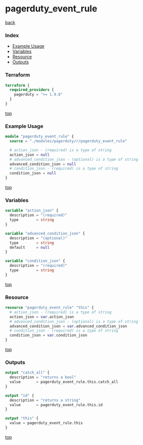 # pagerduty_event_rule

[back](../pagerduty.md)

### Index

- [Example Usage](#example-usage)
- [Variables](#variables)
- [Resource](#resource)
- [Outputs](#outputs)

### Terraform

```terraform
terraform {
  required_providers {
    pagerduty = ">= 1.9.6"
  }
}
```

[top](#index)

### Example Usage

```terraform
module "pagerduty_event_rule" {
  source = "./modules/pagerduty/r/pagerduty_event_rule"

  # action_json - (required) is a type of string
  action_json = null
  # advanced_condition_json - (optional) is a type of string
  advanced_condition_json = null
  # condition_json - (required) is a type of string
  condition_json = null
}
```

[top](#index)

### Variables

```terraform
variable "action_json" {
  description = "(required)"
  type        = string
}

variable "advanced_condition_json" {
  description = "(optional)"
  type        = string
  default     = null
}

variable "condition_json" {
  description = "(required)"
  type        = string
}
```

[top](#index)

### Resource

```terraform
resource "pagerduty_event_rule" "this" {
  # action_json - (required) is a type of string
  action_json = var.action_json
  # advanced_condition_json - (optional) is a type of string
  advanced_condition_json = var.advanced_condition_json
  # condition_json - (required) is a type of string
  condition_json = var.condition_json
}
```

[top](#index)

### Outputs

```terraform
output "catch_all" {
  description = "returns a bool"
  value       = pagerduty_event_rule.this.catch_all
}

output "id" {
  description = "returns a string"
  value       = pagerduty_event_rule.this.id
}

output "this" {
  value = pagerduty_event_rule.this
}
```

[top](#index)